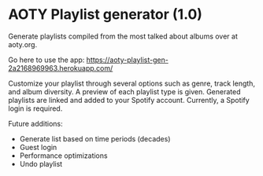 # AOTY Playlist generator (1.0)

Generate playlists compiled from the most talked about albums over at aoty.org.

Go here to use the app: https://aoty-playlist-gen-2a2168969963.herokuapp.com/  

Customize your playlist through several options such as genre, track length, and album diversity. A preview of each playlist type is given. Generated playlists are linked and added to your Spotify account. Currently, a Spotify login is required.

Future additions: 
- Generate list based on time periods (decades)
- Guest login
- Performance optimizations
- Undo playlist


